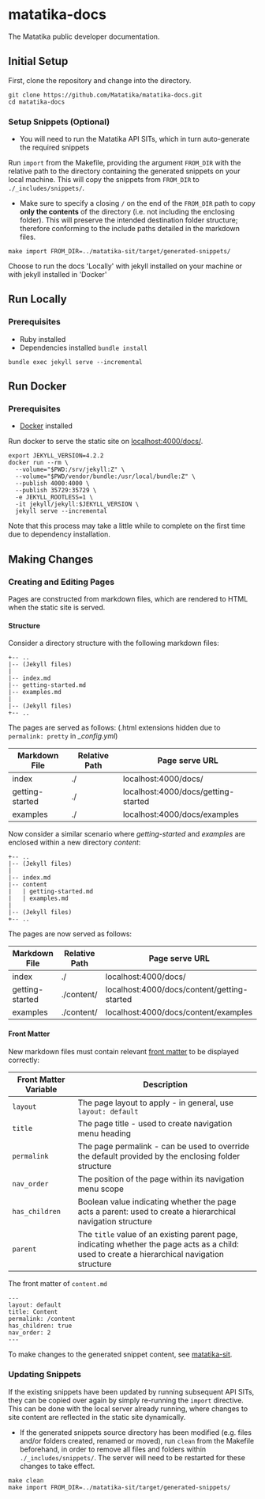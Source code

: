 # matatika-docs
The Matatika public developer documentation.

## Initial Setup
First, clone the repository and change into the directory.
```terminal
git clone https://github.com/Matatika/matatika-docs.git
cd matatika-docs
```

### Setup Snippets (Optional)
- You will need to run the Matatika API SITs, which in turn auto-generate the required snippets


Run `import` from the Makefile, providing the argument `FROM_DIR` with the relative path to the directory containing the generated snippets on your local machine. This will copy the snippets from `FROM_DIR` to `./_includes/snippets/`.

- Make sure to specify a closing `/` on the end of the `FROM_DIR` path to copy **only the contents** of the directory (i.e. not including the enclosing folder). This will preserve the intended destination folder structure; therefore conforming to the include paths detailed in the markdown files.

```terminal
make import FROM_DIR=../matatika-sit/target/generated-snippets/
```


Choose to run the docs 'Locally' with jekyll installed on your machine or with jekyll installed in 'Docker'

## Run Locally

### Prerequisites 
- Ruby installed
- Dependencies installed `bundle install`

```terminal
bundle exec jekyll serve --incremental
```

## Run Docker

### Prerequisites 
- [Docker](https://docs.docker.com/get-docker/) installed

Run docker to serve the static site on [localhost:4000/docs/](http://localhost:4000/docs/).

```terminal
export JEKYLL_VERSION=4.2.2
docker run --rm \
  --volume="$PWD:/srv/jekyll:Z" \
  --volume="$PWD/vendor/bundle:/usr/local/bundle:Z" \
  --publish 4000:4000 \
  --publish 35729:35729 \
  -e JEKYLL_ROOTLESS=1 \
  -it jekyll/jekyll:$JEKYLL_VERSION \
  jekyll serve --incremental
```

Note that this process may take a little while to complete on the first time due to dependency installation.


## Making Changes
### Creating and Editing Pages
Pages are constructed from markdown files, which are rendered to HTML when the static site is served.

#### Structure
Consider a directory structure with the following markdown files:

```
+-- ..
|-- (Jekyll files)
|
|-- index.md
|-- getting-started.md
|-- examples.md
|
|-- (Jekyll files)
+-- ..
```

The pages are served as follows: (.html extensions hidden due to `permalink: pretty` in *_config.yml*)

| Markdown File | Relative Path | Page serve URL
| --- | --- | ---
| index | ./ | localhost:4000/docs/
| getting-started | ./ | localhost:4000/docs/getting-started
| examples | ./ | localhost:4000/docs/examples

Now consider a similar scenario where *getting-started* and *examples* are enclosed within a new directory *content*:

```
+-- ..
|-- (Jekyll files)
|
|-- index.md
|-- content
|   | getting-started.md
|   | examples.md
|
|-- (Jekyll files)
+-- ..
```

The pages are now served as follows:

| Markdown File | Relative Path | Page serve URL
| --- | --- | ---
| index | ./ | localhost:4000/docs/
| getting-started | ./content/ | localhost:4000/docs/content/getting-started
| examples | ./content/ | localhost:4000/docs/content/examples

#### Front Matter
New markdown files must contain relevant [front matter](https://jekyllrb.com/docs/front-matter/) to be displayed correctly:

| Front Matter Variable | Description
| --- | ---
| `layout` | The page layout to apply - in general, use `layout: default`
| `title` | The page title - used to create navigation menu heading
| `permalink` | The page permalink - can be used to override the default provided by the enclosing folder structure
| `nav_order` | The position of the page within its navigation menu scope
| `has_children` | Boolean value indicating whether the page acts a parent: used to create a hierarchical navigation structure
| `parent` | The `title` value of an existing parent page, indicating whether the page acts as a child: used to create a hierarchical navigation structure

The front matter of `content.md`
```
---
layout: default
title: Content
permalink: /content
has_children: true
nav_order: 2
---
```

To make changes to the generated snippet content, see [matatika-sit](https://github.com/Matatika/matatika-sit).

### Updating Snippets

If the existing snippets have been updated by running subsequent API SITs, they can be copied over again by simply re-running the `import` directive. This can be done with the local server already running, where changes to site content are reflected in the static site dynamically.

- If the generated snippets source directory has been modified (e.g. files and/or folders created, renamed or moved), run `clean` from the Makefile beforehand, in order to remove all files and folders within `./_includes/snippets/`. The server will need to be restarted for these changes to take effect.

```terminal
make clean
make import FROM_DIR=../matatika-sit/target/generated-snippets/
```
    